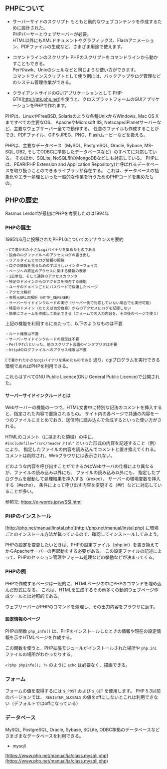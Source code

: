 ## PHPについて

- サーバーサイドのスクリプト
もともと動的なウェブコンテンツを作成するために設計された。<br>
PHPパーサーとウェブサーバーが必要。<br>
HTML以外にもXMLドキュメントやグラフィックス、Flashアニメーション、PDFファイルの生成など、さまざま用途で使えます。

- コマンドラインのスクリプト
PHPのスクリプトをコマンドラインから動かすこともできる。<br>
Perlやawk、Unixのシェルなどと同じような使い方ができます。<br>
コマンドラインスクリプトとして使う例には、バックアップやログ管理などのシステム管理作業ができる。<br>

- クライアントサイドのGUIアプリケーションとして
PHP-GTK(http://gtk.php.net)を使うと、クロスプラットフォームのGUIアプリケーションをPHPで作れます。

PHPは、LinuxやFreeBSD, Solarisのような各種UnixからWindows, Mac OS X まですべての主要なOS、 ApacheやMicrosoft IIS, Netscape/iPlanetサーバーなど、主要なウェブサーバー全てで動作する。
任意のファイルも作成することができ、PDFファイル、GIFやJPEG、PNG、Flashムービーなどを扱える。

PHPは、主要なデータベース（MySQL, PostgreSQL, Oracle, Sybase, MS-SQL, DB2, そしてODBCに準拠したデータベースなど）のすべてに対応している。
そのほか、SQLite, NoSQL型のMongoDBなどにも対応している。
PHPには、PEAR(PHP Extension and Application Repository)と呼ばれるデータベースを取り扱うことのできるライブラリが存在する。
これは、データベースの抽象化やエラー処理といった一般的な作業を行うためのPHPコードを集めたもの。

## PHPの歴史

Rasmus Lerdorfが最初にPHPを考察したのは1994年

### PHPの誕生

1995年6月に投稿されたPHP1.0についてのアナウンスを要約

```
・Cで書かれた小さなcgiバイナリを集めたものである
・独自のログファイルへのアクセスログの書き出し
・リアルタイムでのログ情報の閲覧
・ログの情報を見るためのすばらしいインターフェイス
・ページへの直近のアクセスに関する情報の表示
・1日単位、そして通算のアクセスカウンタ
・特定のドメインからのアクセスを拒否する機能
・ユーザのドメインごとにパスワードで保護したページ
・アクセス解析
・参照元URLの解析（HTTP_REFERER）
・サーバーサイドインクルードの実行（サーバー側で対応していない場合でも実行可能）
・特定のドメイン（たとえば自分自身）からのアクセスにログを記録しない
・簡単にフォームを作成して表示できる（フォームでの入力内容を、その後のページで使う）
```

上記の機能を利用するにあたって、以下のようなものは不要

```
・ルート権限は不要
・サーバーサイドインクルードの設定は不要
・PerlやTclといった、他のスクリプト言語のインタプリタは不要
・httpdのログファイルへのアクセス権限は不要
```

`Cで書かれた小さなcgiバイナリを集めたものである` 通り、cgiプログラムを実行できる環境であればPHPを利用できる。

これらはすべてGNU Public Licence(GNU General Public Licence)で公開された。

#### サーバーサイドインクルードとは

Webサーバーの機能の一つで、HTML文書中に特別な記法のコメントを挿入すると、指定された内容で置換されるもの。
サイト内の各ページで共通の内容を一つのファイルにまとめておき、送信時に読み込んで合成するといった使い方がされる。

HTMLのコメント（<!--と-->に挟まれた領域）の中に、 `#includefile="/src/header.html"` といった形式の内容を記述すること（例）により、
指定したファイルの内容を読み込んでコメントと置き換えてくれる。コメントは削除され、Webブラウザには表示されない。

どのような内容を呼び出すことができるかはWebサーバの仕様により異なるが、ファイルの読み込み以外にも、
ファイルの読み込み以外にも、
指定したプログラムを起動して処理結果を挿入する（#exec）、
サーバーの環境変数を挿入する（#echo）、
条件によって呼び出す内容を変更する（#if）などに対応していることが多い。

参照元: https://e-words.jp/w/SSI.html

### PHPのインストール

[http://php.net/manual/instal.php](http://php.net/manual/instal.php) に環境ごとのインストール方法が載っているので、確認してインストールしてみよう。

PHPの設定を変更したいときは、PHPの設定ファイル（php.ini）を書き換えてからApacheサーバーの再起動をする必要がある。
この設定ファイルの記述によって、PHPのセッション管理やフォーム処理などの挙動などが決まってくる。

### PHPの例

PHPで作成するページは一般的に、HTMLページの中にPHPのコマンドを埋め込んだ形式になる。
これは、HTMLを生成するその他多くの動的ウェブページ作成ツールとは対照的である。

ウェブサーバーがPHPのコマンドを処理し、その出力内容をブラウザに返す。

#### 設定情報のページ

PHPの関数 `php_info()` は、PHPをインストールしたときの情報や現在の設定情報を示すHTMLページを作成する。

この関数を使うと、PHP拡張モジュールがインストールされた場所や `php.ini` ファイルの場所がわかったりする。

`<?php phpinfo(); ?>` のように `echo` は必要なく、描画できる。

### フォーム

フォームの値を取得するには `$_POST` および `$_GET` を使用します。
PHP 5.3以前のバージョンでは、 `REGISTER_GLOBALS` の値をoffにしないとこれは利用できない（デフォルトではoffになっている）

### データベース

MySQL, PostgreSQL, Oracle, Sybase, SQLite, ODBC準拠のデータベースなどさまざまなデータベースを利用できる。

- mysqli

[https://www.php.net/manual/ja/class.mysqli.php](https://www.php.net/manual/ja/class.mysqli.php)
